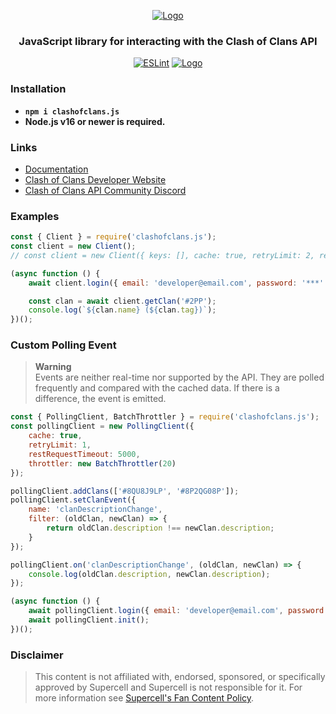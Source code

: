 <div align="center">

[![Logo](https://i.imgur.com/RHkfYVm.png.png)](https://clashofclans.js.org/)

### JavaScript library for interacting with the Clash of Clans API

[![ESLint](https://github.com/clashperk/clashofclans.js/actions/workflows/eslint.yml/badge.svg)](https://github.com/clashperk/clashofclans.js/actions/workflows/node.js.yml)
[![Logo](https://img.shields.io/npm/v/clashofclans.js.svg?maxAge=3600)](https://www.npmjs.com/package/clashofclans.js)

</div>

### Installation

-   **`npm i clashofclans.js`**
-   **Node.js v16 or newer is required.**

### Links

-   [Documentation](https://clashofclans.js.org/docs/)
-   [Clash of Clans Developer Website](https://developer.clashofclans.com/)
-   [Clash of Clans API Community Discord](https://discord.gg/Eaja7gJ)

### Examples

```js
const { Client } = require('clashofclans.js');
const client = new Client();
// const client = new Client({ keys: [], cache: true, retryLimit: 2, restRequestTimeout: 5000 });

(async function () {
    await client.login({ email: 'developer@email.com', password: '***' });

    const clan = await client.getClan('#2PP');
    console.log(`${clan.name} (${clan.tag})`);
})();
```

### Custom Polling Event

> **Warning** <br />
> Events are neither real-time nor supported by the API. They are polled frequently and compared with the cached data. If there is a difference, the event is emitted.

```js
const { PollingClient, BatchThrottler } = require('clashofclans.js');
const pollingClient = new PollingClient({
    cache: true,
    retryLimit: 1,
    restRequestTimeout: 5000,
    throttler: new BatchThrottler(20)
});

pollingClient.addClans(['#8QU8J9LP', '#8P2QG08P']);
pollingClient.setClanEvent({
    name: 'clanDescriptionChange',
    filter: (oldClan, newClan) => {
        return oldClan.description !== newClan.description;
    }
});

pollingClient.on('clanDescriptionChange', (oldClan, newClan) => {
    console.log(oldClan.description, newClan.description);
});

(async function () {
    await pollingClient.login({ email: 'developer@email.com', password: '***' });
    await pollingClient.init();
})();
```

### Disclaimer

> This content is not affiliated with, endorsed, sponsored, or specifically approved by Supercell and Supercell is not responsible for it. For more information see [Supercell's Fan Content Policy](https://supercell.com/en/fan-content-policy/).
